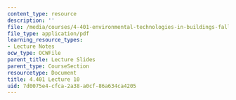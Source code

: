 ```yaml
---
content_type: resource
description: ''
file: /media/courses/4-401-environmental-technologies-in-buildings-fall-2018/7d0075e4cfca2a38a0cf86a634ca4205_MIT4_401F18_lec10.pdf
file_type: application/pdf
learning_resource_types:
- Lecture Notes
ocw_type: OCWFile
parent_title: Lecture Slides
parent_type: CourseSection
resourcetype: Document
title: 4.401 Lecture 10
uid: 7d0075e4-cfca-2a38-a0cf-86a634ca4205
---
```

